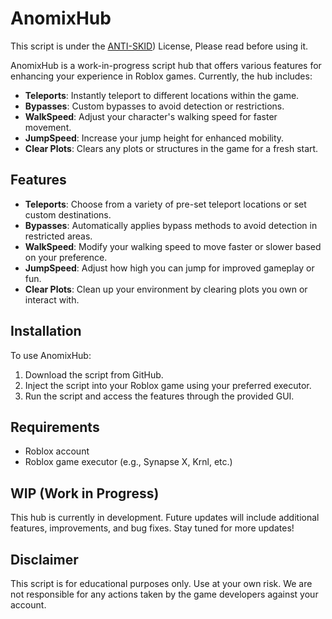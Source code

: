 # AnomixHub

This script is under the [ANTI-SKID](https://raw.githubusercontent.com/RobloxScripts00/AnomixHub/refs/heads/main/Anti%20Skid%20License)) License, Please read before using it.


AnomixHub is a work-in-progress script hub that offers various features for enhancing your experience in Roblox games. Currently, the hub includes:

- **Teleports**: Instantly teleport to different locations within the game.
- **Bypasses**: Custom bypasses to avoid detection or restrictions.
- **WalkSpeed**: Adjust your character's walking speed for faster movement.
- **JumpSpeed**: Increase your jump height for enhanced mobility.
- **Clear Plots**: Clears any plots or structures in the game for a fresh start.

## Features

- **Teleports**: Choose from a variety of pre-set teleport locations or set custom destinations.
- **Bypasses**: Automatically applies bypass methods to avoid detection in restricted areas.
- **WalkSpeed**: Modify your walking speed to move faster or slower based on your preference.
- **JumpSpeed**: Adjust how high you can jump for improved gameplay or fun.
- **Clear Plots**: Clean up your environment by clearing plots you own or interact with.

## Installation

To use AnomixHub:

1. Download the script from GitHub.
2. Inject the script into your Roblox game using your preferred executor.
3. Run the script and access the features through the provided GUI.

## Requirements

- Roblox account
- Roblox game executor (e.g., Synapse X, Krnl, etc.)

## WIP (Work in Progress)

This hub is currently in development. Future updates will include additional features, improvements, and bug fixes. Stay tuned for more updates!

## Disclaimer

This script is for educational purposes only. Use at your own risk. We are not responsible for any actions taken by the game developers against your account.

